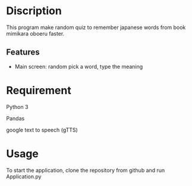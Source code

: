 
Discription
===========

This program make random quiz to remember
japanese words from book mimikara oboeru
faster.

Features
--------

* Main screen: random pick a word, type the meaning



Requirement
===========
Python 3

Pandas

google text to speech (gTTS)

Usage
=====
To start the application, clone the repository from github and run Application.py



